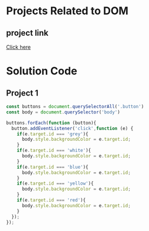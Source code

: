 # Projects Related to DOM

## project link
[Click here](https://stackblitz.com/edit/dom-project-chaiaurcode-zlucjk?file=index.html)

# Solution Code

## Project 1

``` javascript
const buttons = document.querySelectorAll('.button')
const body = document.querySelector('body')

buttons.forEach(function (button){
  button.addEventListener('click',function (e) {
    if(e.target.id === 'grey'){
      body.style.backgroundColor = e.target.id;
    }
    if(e.target.id === 'white'){
      body.style.backgroundColor = e.target.id;
    }
    if(e.target.id === 'blue'){
      body.style.backgroundColor = e.target.id;
    }
    if(e.target.id === 'yellow'){
      body.style.backgroundColor = e.target.id;
    }
    if(e.target.id === 'red'){
      body.style.backgroundColor = e.target.id;
    }
  });
});

```